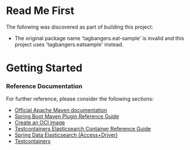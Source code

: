 # Read Me First
The following was discovered as part of building this project:

* The original package name 'tagbangers.eat-sample' is invalid and this project uses 'tagbangers.eatsample' instead.

# Getting Started

### Reference Documentation
For further reference, please consider the following sections:

* [Official Apache Maven documentation](https://maven.apache.org/guides/index.html)
* [Spring Boot Maven Plugin Reference Guide](https://docs.spring.io/spring-boot/docs/2.3.3.RELEASE/maven-plugin/reference/html/)
* [Create an OCI image](https://docs.spring.io/spring-boot/docs/2.3.3.RELEASE/maven-plugin/reference/html/#build-image)
* [Testcontainers Elasticsearch Container Reference Guide](https://www.testcontainers.org/modules/elasticsearch/)
* [Spring Data Elasticsearch (Access+Driver)](https://docs.spring.io/spring-boot/docs/2.3.3.RELEASE/reference/htmlsingle/#boot-features-elasticsearch)
* [Testcontainers](https://www.testcontainers.org/)

